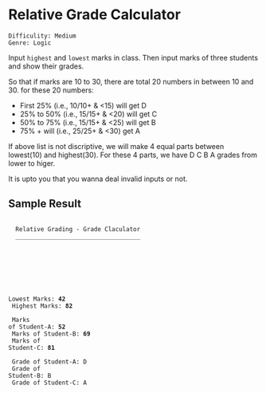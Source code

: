 # Relative Grade Calculator

    Difficulity: Medium
    Genre: Logic

Input `highest` and `lowest` marks in class. Then input marks of three students and show their grades.

So that if marks are 10 to 30,
there are total 20 numbers in between 10 and 30.
for these 20 numbers:
- First 25% (i.e., 10/10+ & <15) will get D
- 25% to 50% (i.e., 15/15+ & <20) will get C 
- 50% to 75% (i.e., 15/15+ & <25) will get B 
- 75% + will (i.e., 25/25+ & <30) get A

If above list is not discriptive, we will make 4 equal parts between lowest(10) and highest(30). For these 4 parts, we have D C B A grades from lower to higer.

It is upto you that you wanna deal invalid inputs or not.

## Sample Result

<code>
  Relative Grading - Grade Claculator
  ___________________________________
  <br>
  <br>
  <br>

  Lowest Marks: <b>42</b><br>
  Highest Marks: <b>82</b><br>
  <br>
  Marks of Student-A: <b>52</b><br>
  Marks of Student-B: <b>69</b><br>
  Marks of Student-C: <b>81</b><br>
  <br>
  Grade of Student-A: D<br>
  Grade of Student-B: B<br>
  Grade of Student-C: A<br>
</code>
